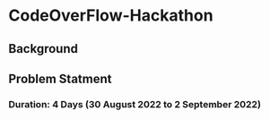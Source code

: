 # CodeOverFlow-Hackathon
## Background
## Problem Statment
### Duration: 4 Days (30 August 2022 to 2 September 2022)
